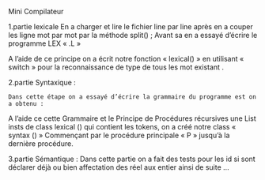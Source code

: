 Mini Compilateur 


1.partie lexicale
En a charger et lire le fichier line par line après en a couper les ligne mot par mot par la méthode split() ;
Avant sa en a essayé d’écrire le programme LEX « .L »
 


A l’aide de ce principe on a écrit notre fonction « lexical() » en utilisant « switch » pour la reconnaissance de type 
de tous les mot existant .


 

 

2.partie Syntaxique :

	Dans cette étape on a essayé d’écrire la grammaire du programme est on a obtenu :
  
A l’aide ce cette Grammaire et le Principe de Procédures récursives une List insts de class lexical () qui contient les tokens,
on a créé notre class « syntax () » Commençant par le procédure principale « P » jusqu’à la dernière procédure.

 



3.partie Sémantique :
Dans cette partie on a fait des tests pour les id si sont déclarer déjà ou bien affectation des réel aux entier ainsi de suite … 


